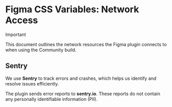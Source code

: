 # Figma CSS Variables: Network Access

> [!IMPORTANT]
> This document outlines the network resources the Figma plugin connects to when using the Community build.

## Sentry

We use **Sentry** to track errors and crashes, which helps us identify and resolve issues efficiently.

The plugin sends error reports to **sentry.io**. These reports do not contain any personally identifiable information (PII).